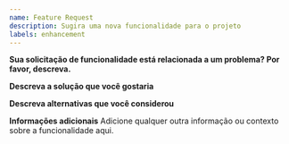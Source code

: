 ```yaml
---
name: Feature Request
description: Sugira uma nova funcionalidade para o projeto
labels: enhancement
---
```


**Sua solicitação de funcionalidade está relacionada a um problema? Por favor, descreva.**

**Descreva a solução que você gostaria**

**Descreva alternativas que você considerou**

**Informações adicionais**
Adicione qualquer outra informação ou contexto sobre a funcionalidade aqui.
